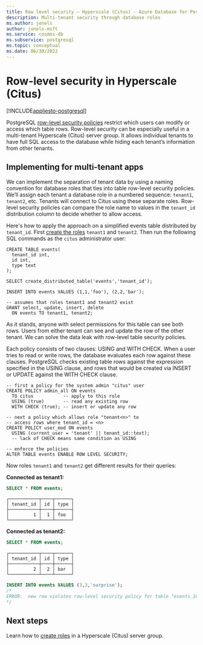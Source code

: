 ```yaml
---
title: Row level security – Hyperscale (Citus) - Azure Database for PostgreSQL
description: Multi-tenant security through database roles
ms.author: jonels
author: jonels-msft
ms.service: cosmos-db
ms.subservice: postgresql
ms.topic: conceptual
ms.date: 06/30/2022
---
```


# Row-level security in Hyperscale (Citus)

[!INCLUDE[appliesto-postgresql](../includes/appliesto-postgresql.md)]

PostgreSQL [row-level security
policies](https://www.postgresql.org/docs/current/ddl-rowsecurity.html)
restrict which users can modify or access which table rows. Row-level security
can be especially useful in a multi-tenant Hyperscale (Citus) server group. It
allows individual tenants to have full SQL access to the database while hiding
each tenant’s information from other tenants.

## Implementing for multi-tenant apps

We can implement the separation of tenant data by using a naming convention for
database roles that ties into table row-level security policies. We’ll assign
each tenant a database role in a numbered sequence: `tenant1`, `tenant2`,
etc. Tenants will connect to Citus using these separate roles. Row-level
security policies can compare the role name to values in the `tenant_id`
distribution column to decide whether to allow access.

Here's how to apply the approach on a simplified events table distributed by
`tenant_id`. First [create the roles](howto-create-users.md) `tenant1` and
`tenant2`. Then run the following SQL commands as the `citus` administrator
user:

```postgresql
CREATE TABLE events(
  tenant_id int,
  id int,
  type text
);

SELECT create_distributed_table('events','tenant_id');

INSERT INTO events VALUES (1,1,'foo'), (2,2,'bar');

-- assumes that roles tenant1 and tenant2 exist
GRANT select, update, insert, delete
  ON events TO tenant1, tenant2;
```

As it stands, anyone with select permissions for this table can see both rows.
Users from either tenant can see and update the row of the other tenant. We can
solve the data leak with row-level table security policies.

Each policy consists of two clauses: USING and WITH CHECK. When a user tries to
read or write rows, the database evaluates each row against these clauses.
PostgreSQL checks existing table rows against the expression specified in the
USING clause, and rows that would be created via INSERT or UPDATE against the
WITH CHECK clause.

```postgresql
-- first a policy for the system admin "citus" user
CREATE POLICY admin_all ON events
  TO citus           -- apply to this role
  USING (true)       -- read any existing row
  WITH CHECK (true); -- insert or update any row

-- next a policy which allows role "tenant<n>" to
-- access rows where tenant_id = <n>
CREATE POLICY user_mod ON events
  USING (current_user = 'tenant' || tenant_id::text);
  -- lack of CHECK means same condition as USING

-- enforce the policies
ALTER TABLE events ENABLE ROW LEVEL SECURITY;
```

Now roles `tenant1` and `tenant2` get different results for their queries:

**Connected as tenant1:**

```sql
SELECT * FROM events;
```
```
┌───────────┬────┬──────┐
│ tenant_id │ id │ type │
├───────────┼────┼──────┤
│         1 │  1 │ foo  │
└───────────┴────┴──────┘
```

**Connected as tenant2:**

```sql
SELECT * FROM events;
```
```
┌───────────┬────┬──────┐
│ tenant_id │ id │ type │
├───────────┼────┼──────┤
│         2 │  2 │ bar  │
└───────────┴────┴──────┘
```
```sql
INSERT INTO events VALUES (3,3,'surprise');
/*
ERROR:  new row violates row-level security policy for table "events_102055"
*/
```

## Next steps

Learn how to [create roles](howto-create-users.md) in a Hyperscale (Citus)
server group.
